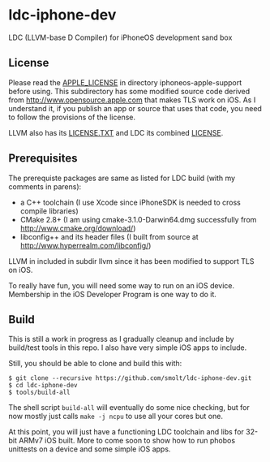 # ldc-iphone-dev
LDC (LLVM-base D Compiler) for iPhoneOS development sand box

## License 
Please read the [APPLE_LICENSE](https://github.com/smolt/iphoneos-apple-support/blob/master/APPLE_LICENSE) in directory iphoneos-apple-support before using.  This subdirectory has some modified source code derived from http://www.opensource.apple.com that makes TLS work on iOS.  As I understand it, if you publish an app or source that uses that code, you need to follow the provisions of the license.

LLVM also has its [LICENSE.TXT](https://github.com/smolt/llvm/blob/ios/LICENSE.TXT) and LDC its combined [LICENSE](https://github.com/smolt/ldc/blob/ios/LICENSE).

## Prerequisites
The prerequiste packages are same as listed for LDC build (with my comments in parens):
- a C++ toolchain (I use Xcode since iPhoneSDK is needed to cross compile libraries)
- CMake 2.8+ (I am using cmake-3.1.0-Darwin64.dmg successfully from http://www.cmake.org/download/)
- libconfig++ and its header files (I built from source at http://www.hyperrealm.com/libconfig/)

LLVM in included in subdir llvm since it has been modified to support TLS on iOS.

To really have fun, you will need some way to run on an iOS device. Membership in the iOS Developer Program is one way to do it.

## Build
This is still a work in progress as I gradually cleanup and include by build/test tools in this repo.  I also have very simple iOS apps to include.

Still, you should be able to clone and build this with:

```
$ git clone --recursive https://github.com/smolt/ldc-iphone-dev.git
$ cd ldc-iphone-dev
$ tools/build-all
```

The shell script `build-all` will eventually do some nice checking, but for now mostly just calls `make -j ncpu` to use all your cores but one.

At this point, you will just have a functioning LDC toolchain and libs for 32-bit ARMv7 iOS built.  More to come soon to show how to run phobos unittests on a device and some simple iOS apps.
